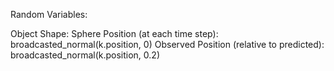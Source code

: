 Random Variables:

Object Shape: Sphere
Position (at each time step): broadcasted_normal(k.position, 0)
Observed Position (relative to predicted): broadcasted_normal(k.position, 0.2)